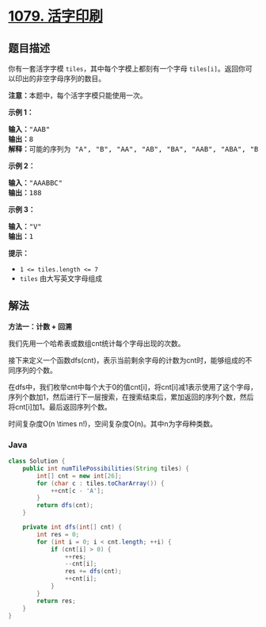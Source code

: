 # [1079. 活字印刷](https://leetcode.cn/problems/letter-tile-possibilities)

## 题目描述

<p>你有一套活字字模&nbsp;<code>tiles</code>，其中每个字模上都刻有一个字母&nbsp;<code>tiles[i]</code>。返回你可以印出的非空字母序列的数目。</p>

<p><strong>注意：</strong>本题中，每个活字字模只能使用一次。</p>

<p><strong>示例 1：</strong></p>

<pre>
<strong>输入：</strong>"AAB"
<strong>输出：</strong>8
<strong>解释：</strong>可能的序列为 "A", "B", "AA", "AB", "BA", "AAB", "ABA", "BAA"。
</pre>

<p><strong>示例 2：</strong></p>

<pre>
<strong>输入：</strong>"AAABBC"
<strong>输出：</strong>188
</pre>

<p><strong>示例 3：</strong></p>

<pre>
<strong>输入：</strong>"V"
<strong>输出：</strong>1</pre>

<p><strong>提示：</strong></p>

<ul>
	<li><code>1 &lt;= tiles.length &lt;= 7</code></li>
	<li><code>tiles</code> 由大写英文字母组成</li>
</ul>

## 解法

**方法一：计数 + 回溯**

我们先用一个哈希表或数组cnt统计每个字母出现的次数。

接下来定义一个函数dfs(cnt)，表示当前剩余字母的计数为cnt时，能够组成的不同序列的个数。

在dfs中，我们枚举cnt中每个大于0的值cnt[i]，将cnt[i]减1表示使用了这个字母，序列个数加1，然后进行下一层搜索，在搜索结束后，累加返回的序列个数，然后将cnt[i]加1。最后返回序列个数。

时间复杂度O(n \times n!)，空间复杂度O(n)。其中n为字母种类数。

### **Java**

```java
class Solution {
    public int numTilePossibilities(String tiles) {
        int[] cnt = new int[26];
        for (char c : tiles.toCharArray()) {
            ++cnt[c - 'A'];
        }
        return dfs(cnt);
    }

    private int dfs(int[] cnt) {
        int res = 0;
        for (int i = 0; i < cnt.length; ++i) {
            if (cnt[i] > 0) {
                ++res;
                --cnt[i];
                res += dfs(cnt);
                ++cnt[i];
            }
        }
        return res;
    }
}
```
